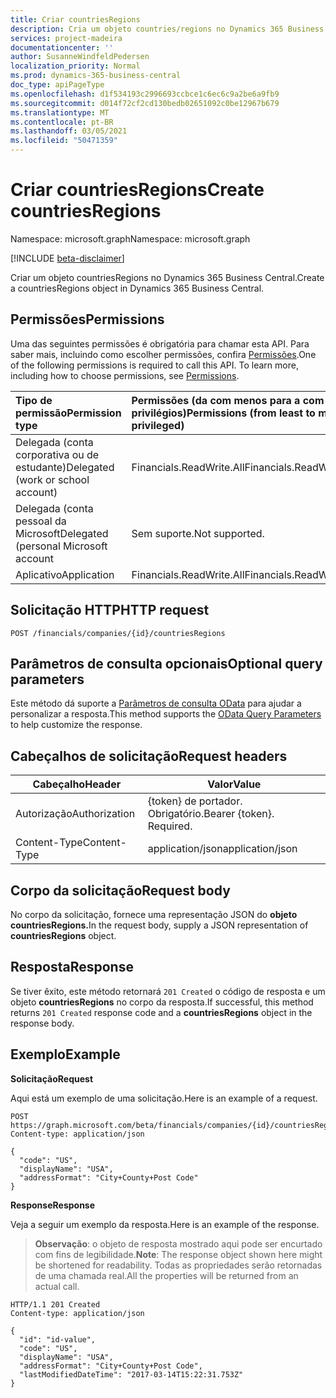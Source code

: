 ```yaml
---
title: Criar countriesRegions
description: Cria um objeto countries/regions no Dynamics 365 Business Central.
services: project-madeira
documentationcenter: ''
author: SusanneWindfeldPedersen
localization_priority: Normal
ms.prod: dynamics-365-business-central
doc_type: apiPageType
ms.openlocfilehash: d1f534193c2996693ccbce1c6ec6c9a2be6a9fb9
ms.sourcegitcommit: d014f72cf2cd130bedb02651092c0be12967b679
ms.translationtype: MT
ms.contentlocale: pt-BR
ms.lasthandoff: 03/05/2021
ms.locfileid: "50471359"
---
```

# <a name="create-countriesregions"></a><span data-ttu-id="723b3-103">Criar countriesRegions</span><span class="sxs-lookup"><span data-stu-id="723b3-103">Create countriesRegions</span></span>

<span data-ttu-id="723b3-104">Namespace: microsoft.graph</span><span class="sxs-lookup"><span data-stu-id="723b3-104">Namespace: microsoft.graph</span></span>

[!INCLUDE [beta-disclaimer](../../includes/beta-disclaimer.md)]

<span data-ttu-id="723b3-105">Criar um objeto countriesRegions no Dynamics 365 Business Central.</span><span class="sxs-lookup"><span data-stu-id="723b3-105">Create a countriesRegions object in Dynamics 365 Business Central.</span></span>

## <a name="permissions"></a><span data-ttu-id="723b3-106">Permissões</span><span class="sxs-lookup"><span data-stu-id="723b3-106">Permissions</span></span>
<span data-ttu-id="723b3-p101">Uma das seguintes permissões é obrigatória para chamar esta API. Para saber mais, incluindo como escolher permissões, confira [Permissões](/graph/permissions-reference).</span><span class="sxs-lookup"><span data-stu-id="723b3-p101">One of the following permissions is required to call this API. To learn more, including how to choose permissions, see [Permissions](/graph/permissions-reference).</span></span>

|<span data-ttu-id="723b3-109">Tipo de permissão</span><span class="sxs-lookup"><span data-stu-id="723b3-109">Permission type</span></span> |<span data-ttu-id="723b3-110">Permissões (da com menos para a com mais privilégios)</span><span class="sxs-lookup"><span data-stu-id="723b3-110">Permissions (from least to most privileged)</span></span>|
|:---------------|:------------------------------------------|
|<span data-ttu-id="723b3-111">Delegada (conta corporativa ou de estudante)</span><span class="sxs-lookup"><span data-stu-id="723b3-111">Delegated (work or school account)</span></span>|<span data-ttu-id="723b3-112">Financials.ReadWrite.All</span><span class="sxs-lookup"><span data-stu-id="723b3-112">Financials.ReadWrite.All</span></span> |
|<span data-ttu-id="723b3-113">Delegada (conta pessoal da Microsoft</span><span class="sxs-lookup"><span data-stu-id="723b3-113">Delegated (personal Microsoft account</span></span>|<span data-ttu-id="723b3-114">Sem suporte.</span><span class="sxs-lookup"><span data-stu-id="723b3-114">Not supported.</span></span>|
|<span data-ttu-id="723b3-115">Aplicativo</span><span class="sxs-lookup"><span data-stu-id="723b3-115">Application</span></span>|<span data-ttu-id="723b3-116">Financials.ReadWrite.All</span><span class="sxs-lookup"><span data-stu-id="723b3-116">Financials.ReadWrite.All</span></span>|

## <a name="http-request"></a><span data-ttu-id="723b3-117">Solicitação HTTP</span><span class="sxs-lookup"><span data-stu-id="723b3-117">HTTP request</span></span>
```http
POST /financials/companies/{id}/countriesRegions
```

## <a name="optional-query-parameters"></a><span data-ttu-id="723b3-118">Parâmetros de consulta opcionais</span><span class="sxs-lookup"><span data-stu-id="723b3-118">Optional query parameters</span></span>
<span data-ttu-id="723b3-119">Este método dá suporte a [Parâmetros de consulta OData](/graph/query-parameters) para ajudar a personalizar a resposta.</span><span class="sxs-lookup"><span data-stu-id="723b3-119">This method supports the [OData Query Parameters](/graph/query-parameters) to help customize the response.</span></span>

## <a name="request-headers"></a><span data-ttu-id="723b3-120">Cabeçalhos de solicitação</span><span class="sxs-lookup"><span data-stu-id="723b3-120">Request headers</span></span>
|<span data-ttu-id="723b3-121">Cabeçalho</span><span class="sxs-lookup"><span data-stu-id="723b3-121">Header</span></span>|<span data-ttu-id="723b3-122">Valor</span><span class="sxs-lookup"><span data-stu-id="723b3-122">Value</span></span>|
|------|-----|
|<span data-ttu-id="723b3-123">Autorização</span><span class="sxs-lookup"><span data-stu-id="723b3-123">Authorization</span></span>  |<span data-ttu-id="723b3-p102">{token} de portador. Obrigatório.</span><span class="sxs-lookup"><span data-stu-id="723b3-p102">Bearer {token}. Required.</span></span> |
|<span data-ttu-id="723b3-126">Content-Type</span><span class="sxs-lookup"><span data-stu-id="723b3-126">Content-Type</span></span>  |<span data-ttu-id="723b3-127">application/json</span><span class="sxs-lookup"><span data-stu-id="723b3-127">application/json</span></span>   |

## <a name="request-body"></a><span data-ttu-id="723b3-128">Corpo da solicitação</span><span class="sxs-lookup"><span data-stu-id="723b3-128">Request body</span></span>
<span data-ttu-id="723b3-129">No corpo da solicitação, fornece uma representação JSON do **objeto countriesRegions.**</span><span class="sxs-lookup"><span data-stu-id="723b3-129">In the request body, supply a JSON representation of **countriesRegions** object.</span></span>

## <a name="response"></a><span data-ttu-id="723b3-130">Resposta</span><span class="sxs-lookup"><span data-stu-id="723b3-130">Response</span></span>
<span data-ttu-id="723b3-131">Se tiver êxito, este método retornará ```201 Created``` o código de resposta e um objeto **countriesRegions** no corpo da resposta.</span><span class="sxs-lookup"><span data-stu-id="723b3-131">If successful, this method returns ```201 Created``` response code and a **countriesRegions** object in the response body.</span></span>

## <a name="example"></a><span data-ttu-id="723b3-132">Exemplo</span><span class="sxs-lookup"><span data-stu-id="723b3-132">Example</span></span>

<span data-ttu-id="723b3-133">**Solicitação**</span><span class="sxs-lookup"><span data-stu-id="723b3-133">**Request**</span></span>

<span data-ttu-id="723b3-134">Aqui está um exemplo de uma solicitação.</span><span class="sxs-lookup"><span data-stu-id="723b3-134">Here is an example of a request.</span></span>

```http
POST https://graph.microsoft.com/beta/financials/companies/{id}/countriesRegions
Content-type: application/json

{
  "code": "US",
  "displayName": "USA",
  "addressFormat": "City+County+Post Code"
}
```

<span data-ttu-id="723b3-135">**Response**</span><span class="sxs-lookup"><span data-stu-id="723b3-135">**Response**</span></span>

<span data-ttu-id="723b3-136">Veja a seguir um exemplo da resposta.</span><span class="sxs-lookup"><span data-stu-id="723b3-136">Here is an example of the response.</span></span> 

> <span data-ttu-id="723b3-137">**Observação**: o objeto de resposta mostrado aqui pode ser encurtado com fins de legibilidade.</span><span class="sxs-lookup"><span data-stu-id="723b3-137">**Note**: The response object shown here might be shortened for readability.</span></span> <span data-ttu-id="723b3-138">Todas as propriedades serão retornadas de uma chamada real.</span><span class="sxs-lookup"><span data-stu-id="723b3-138">All the properties will be returned from an actual call.</span></span>

```http
HTTP/1.1 201 Created
Content-type: application/json

{
  "id": "id-value",
  "code": "US",
  "displayName": "USA",
  "addressFormat": "City+County+Post Code",
  "lastModifiedDateTime": "2017-03-14T15:22:31.753Z"
}

```



